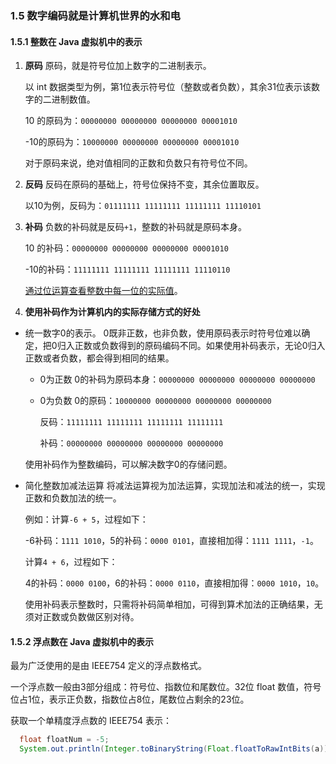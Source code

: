 ### 1.5 数字编码就是计算机世界的水和电
#### 1.5.1 整数在 Java 虚拟机中的表示
1. **原码**
    原码，就是符号位加上数字的二进制表示。

    以 int 数据类型为例，第1位表示符号位（整数或者负数），其余31位表示该数字的二进制数值。

    10 的原码为：`00000000 00000000 00000000 00001010`

    -10的原码为：`10000000 00000000 00000000 00001010`

    对于原码来说，绝对值相同的正数和负数只有符号位不同。

2. **反码**
    反码在原码的基础上，符号位保持不变，其余位置取反。

    以10为例，反码为：`01111111 11111111 11111111 11110101`

3. **补码**
    负数的补码就是反码`+1`，整数的补码就是原码本身。

    10 的补码：`00000000 00000000 00000000 00001010`

    -10的补码：`11111111 11111111 11111111 11110110`

    [通过位运算查看整数中每一位的实际值](../java/com/ibgdn/chapter_1/BitArithmeticIntegerActualValue.java)。

4. **使用补码作为计算机内的实际存储方式的好处**

- 统一数字0的表示。
    0既非正数，也非负数，使用原码表示时符号位难以确定，把0归入正数或负数得到的原码编码不同。如果使用补码表示，无论0归入正数或者负数，都会得到相同的结果。

    - 0为正数
        0的补码为原码本身：`00000000 00000000 00000000 00000000`

    - 0为负数
        0的原码：`10000000 00000000 00000000 00000000`

        反码：`11111111 11111111 11111111 11111111`

        补码：`00000000 00000000 00000000 00000000`

    使用补码作为整数编码，可以解决数字0的存储问题。

- 简化整数加减法运算
    将减法运算视为加法运算，实现加法和减法的统一，实现正数和负数加法的统一。

    例如：计算`-6 + 5`，过程如下：

    -6补码：`1111 1010`，5的补码：`0000 0101`，直接相加得：`1111 1111`，`-1`。

    计算`4 + 6`，过程如下：

    4的补码：`0000 0100`，6的补码：`0000 0110`，直接相加得：`0000 1010`，`10`。

    使用补码表示整数时，只需将补码简单相加，可得到算术加法的正确结果，无须对正数或负数做区别对待。

#### 1.5.2 浮点数在 Java 虚拟机中的表示

  最为广泛使用的是由 IEEE754 定义的浮点数格式。

  一个浮点数一般由3部分组成：符号位、指数位和尾数位。32位 float 数值，符号位占1位，表示正负数，指数位占8位，尾数位占剩余的23位。

  获取一个单精度浮点数的 IEEE754 表示：
  ```java
    float floatNum = -5;
    System.out.println(Integer.toBinaryString(Float.floatToRawIntBits(a)));
  ```